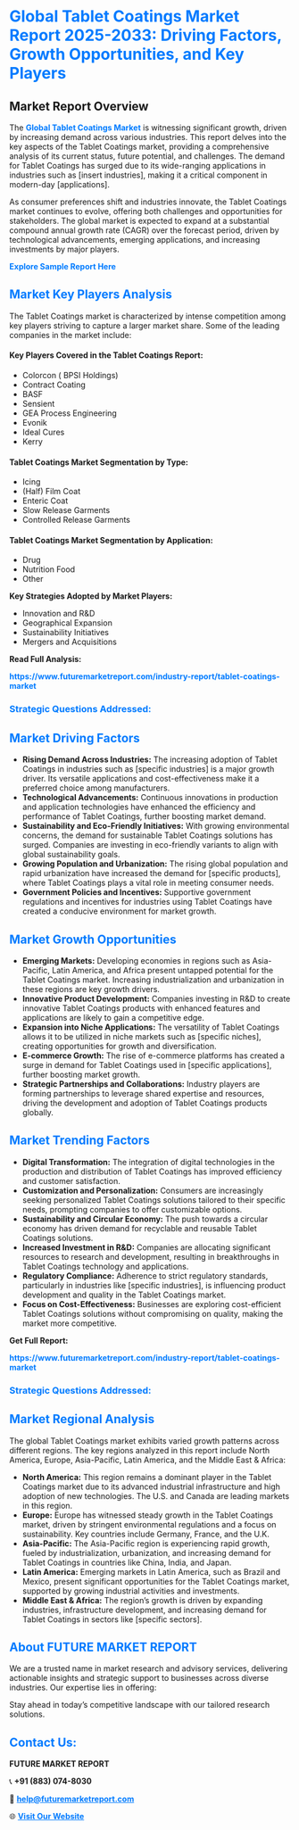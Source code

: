 <h1 style="color: #007BFF;">Global Tablet Coatings Market Report 2025-2033: Driving Factors, Growth Opportunities, and Key Players</h1>

<section id="overview">
<h2>Market Report Overview</h2>
<p>The <a href="https://www.futuremarketreport.com/industry-report/tablet-coatings-market" style="color: #007BFF; text-decoration: none;"><strong>Global Tablet Coatings Market</strong></a> is witnessing significant growth, driven by increasing demand across various industries. This report delves into the key aspects of the Tablet Coatings market, providing a comprehensive analysis of its current status, future potential, and challenges. The demand for Tablet Coatings has surged due to its wide-ranging applications in industries such as [insert industries], making it a critical component in modern-day [applications].</p>
<p>As consumer preferences shift and industries innovate, the Tablet Coatings market continues to evolve, offering both challenges and opportunities for stakeholders. The global market is expected to expand at a substantial compound annual growth rate (CAGR) over the forecast period, driven by technological advancements, emerging applications, and increasing investments by major players.</p>
</section>

<section id="overview">
<p><a href="https://www.futuremarketreport.com/request-sample/reportId=114399" style="color: #007BFF; text-decoration: none;"><strong>Explore Sample Report Here</strong></a></p>
</section>

<section id="key-players">
<h2 style="color: #007BFF;">Market Key Players Analysis</h2>
<p>The Tablet Coatings market is characterized by intense competition among key players striving to capture a larger market share. Some of the leading companies in the market include:</p>
<h4>Key Players Covered in the Tablet Coatings Report:</h4>
<ul><li>Colorcon ( BPSI Holdings)</li><li>Contract Coating</li><li>BASF</li><li>Sensient</li><li>GEA Process Engineering</li><li>Evonik</li><li>Ideal Cures</li><li>Kerry</li></ul>
<h4>Tablet Coatings Market Segmentation by Type:</h4>
<ul><li>Icing</li><li>(Half) Film Coat</li><li>Enteric Coat</li><li>Slow Release Garments</li><li>Controlled Release Garments</li></ul>

<h4>Tablet Coatings Market Segmentation by Application:</h4>
<ul><li>Drug</li><li>Nutrition Food</li><li>Other</li></ul>
<p><strong>Key Strategies Adopted by Market Players:</strong></p>
<ul>
<li>Innovation and R&D</li>
<li>Geographical Expansion</li>
<li>Sustainability Initiatives</li>
<li>Mergers and Acquisitions</li>
</ul>
</section>

<section>
<p><strong>Read Full Analysis: </strong></p><a href="https://www.futuremarketreport.com/industry-report/tablet-coatings-market" style="color: #007BFF; text-decoration: none;"><strong>https://www.futuremarketreport.com/industry-report/tablet-coatings-market</strong></a>
<h3 style="color: #007BFF;">Strategic Questions Addressed:</h3>
</section>

<section id="driving-factors">
<h2 style="color: #007BFF;">Market Driving Factors</h2>
<ul>
<li><strong>Rising Demand Across Industries:</strong> The increasing adoption of Tablet Coatings in industries such as [specific industries] is a major growth driver. Its versatile applications and cost-effectiveness make it a preferred choice among manufacturers.</li>
<li><strong>Technological Advancements:</strong> Continuous innovations in production and application technologies have enhanced the efficiency and performance of Tablet Coatings, further boosting market demand.</li>
<li><strong>Sustainability and Eco-Friendly Initiatives:</strong> With growing environmental concerns, the demand for sustainable Tablet Coatings solutions has surged. Companies are investing in eco-friendly variants to align with global sustainability goals.</li>
<li><strong>Growing Population and Urbanization:</strong> The rising global population and rapid urbanization have increased the demand for [specific products], where Tablet Coatings plays a vital role in meeting consumer needs.</li>
<li><strong>Government Policies and Incentives:</strong> Supportive government regulations and incentives for industries using Tablet Coatings have created a conducive environment for market growth.</li>
</ul>
</section>

<section id="growth-opportunities">
<h2 style="color: #007BFF;">Market Growth Opportunities</h2>
<ul>
<li><strong>Emerging Markets:</strong> Developing economies in regions such as Asia-Pacific, Latin America, and Africa present untapped potential for the Tablet Coatings market. Increasing industrialization and urbanization in these regions are key growth drivers.</li>
<li><strong>Innovative Product Development:</strong> Companies investing in R&D to create innovative Tablet Coatings products with enhanced features and applications are likely to gain a competitive edge.</li>
<li><strong>Expansion into Niche Applications:</strong> The versatility of Tablet Coatings allows it to be utilized in niche markets such as [specific niches], creating opportunities for growth and diversification.</li>
<li><strong>E-commerce Growth:</strong> The rise of e-commerce platforms has created a surge in demand for Tablet Coatings used in [specific applications], further boosting market growth.</li>
<li><strong>Strategic Partnerships and Collaborations:</strong> Industry players are forming partnerships to leverage shared expertise and resources, driving the development and adoption of Tablet Coatings products globally.</li>
</ul>
</section>

<section id="trending-factors">
<h2 style="color: #007BFF;">Market Trending Factors</h2>
<ul>
<li><strong>Digital Transformation:</strong> The integration of digital technologies in the production and distribution of Tablet Coatings has improved efficiency and customer satisfaction.</li>
<li><strong>Customization and Personalization:</strong> Consumers are increasingly seeking personalized Tablet Coatings solutions tailored to their specific needs, prompting companies to offer customizable options.</li>
<li><strong>Sustainability and Circular Economy:</strong> The push towards a circular economy has driven demand for recyclable and reusable Tablet Coatings solutions.</li>
<li><strong>Increased Investment in R&D:</strong> Companies are allocating significant resources to research and development, resulting in breakthroughs in Tablet Coatings technology and applications.</li>
<li><strong>Regulatory Compliance:</strong> Adherence to strict regulatory standards, particularly in industries like [specific industries], is influencing product development and quality in the Tablet Coatings market.</li>
<li><strong>Focus on Cost-Effectiveness:</strong> Businesses are exploring cost-efficient Tablet Coatings solutions without compromising on quality, making the market more competitive.</li>
</ul>
</section>

<section>
<p><strong>Get Full Report: </strong></p><a href="https://www.futuremarketreport.com/industry-report/tablet-coatings-market" style="color: #007BFF; text-decoration: none;"><strong>https://www.futuremarketreport.com/industry-report/tablet-coatings-market</strong></a>
<h3 style="color: #007BFF;">Strategic Questions Addressed:</h3>
</section>


<section id="regional-analysis">
<h2 style="color: #007BFF;">Market Regional Analysis</h2>
<p>The global Tablet Coatings market exhibits varied growth patterns across different regions. The key regions analyzed in this report include North America, Europe, Asia-Pacific, Latin America, and the Middle East & Africa:</p>
<ul>
<li><strong>North America:</strong> This region remains a dominant player in the Tablet Coatings market due to its advanced industrial infrastructure and high adoption of new technologies. The U.S. and Canada are leading markets in this region.</li>
<li><strong>Europe:</strong> Europe has witnessed steady growth in the Tablet Coatings market, driven by stringent environmental regulations and a focus on sustainability. Key countries include Germany, France, and the U.K.</li>
<li><strong>Asia-Pacific:</strong> The Asia-Pacific region is experiencing rapid growth, fueled by industrialization, urbanization, and increasing demand for Tablet Coatings in countries like China, India, and Japan.</li>
<li><strong>Latin America:</strong> Emerging markets in Latin America, such as Brazil and Mexico, present significant opportunities for the Tablet Coatings market, supported by growing industrial activities and investments.</li>
<li><strong>Middle East & Africa:</strong> The region’s growth is driven by expanding industries, infrastructure development, and increasing demand for Tablet Coatings in sectors like [specific sectors].</li>
</ul>
</section>

<footer>
<h2 style="color: #007BFF;">About FUTURE MARKET REPORT</h2>
<p>We are a trusted name in market research and advisory services, delivering actionable insights and strategic support to businesses across diverse industries. Our expertise lies in offering:</p>

<p>Stay ahead in today’s competitive landscape with our tailored research solutions.</p>

<h2 style="color: #007BFF;">Contact Us:</h2>
<p><strong>FUTURE MARKET REPORT</strong></p>
<p>📞 <strong>+91 (883) 074-8030</strong></p>
<p>📧 <strong><a href="mailto:help@futuremarketreport.com" style="color: #007BFF;">help@futuremarketreport.com</a></strong></p>
<p>🌐 <strong><a href="https://www.futuremarketreport.com/" style="color: #007BFF;">Visit Our Website</a></strong></p>
</footer>